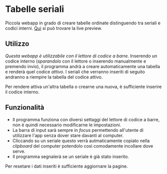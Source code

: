 # Tabelle seriali
Piccola webapp in grado di creare tabelle ordinate distinguendo tra seriali e codici interni.
[Qui](https://tussis88.github.io/serialtabs/) si può trovare la live preview.

## Utilizzo
_Questa webapp è utilizzabile con il lettore di codice a barre._
Inserendo un codice interno (_sparandolo_ con il lettore o inserendo manualmente e premendo invio), il programma andrà a creare automaticamente una tabella e renderà quel codice _attivo_. I seriali che verranno inseriti di seguito andranno a riempire la tabella del codice attivo.

Per rendere attiva un'altra tabella o crearne una nuova, è sufficiente inserire il codice interno.

## Funzionalità
- Il programma funziona con diversi settaggi del lettore di codice a barre, non è quindi necessario modificarne le impostazioni.
- La barra di input sarà sempre in _focus_ permettendo all'utente di utilizzare l'app senza dover stare davanti al computer.
- Cliccando su un seriale questo verrà autmaticamente copiato nella _clipboard_ del computer potendolo così comodamente incollare dove serve.
- Il programma segnalerà se un seriale è già stato inserito.

Per resetare i dati inseriti è sufficiente aggiornare la pagine.
